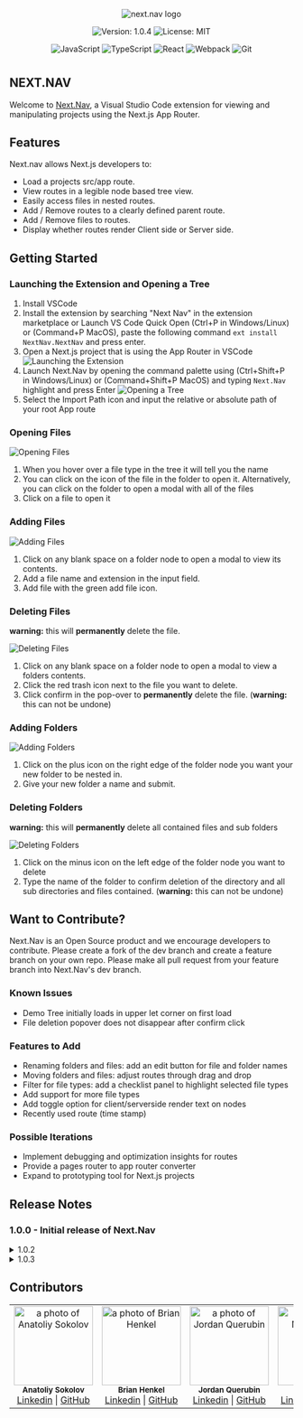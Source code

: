  <p align="center">
  <img src="https://raw.githubusercontent.com/b-henkel/Next-Nav/readme/assets/next_nav_logo.png" alt="next.nav logo" />
  </p>

<div align="center">

![Version: 1.0.4](https://img.shields.io/badge/version-1.0.4-black)
![License: MIT](https://img.shields.io/badge/License-MIT-blue.svg)

</div>

<div align="center">

![JavaScript](https://img.shields.io/badge/javascript-%23323330.svg?style=for-the-badge&logo=javascript&logoColor=%23F7DF1E)
![TypeScript](https://img.shields.io/badge/typescript-%23007ACC.svg?style=for-the-badge&logo=typescript&logoColor=white)
![React](https://img.shields.io/badge/react-%2320232a.svg?style=for-the-badge&logo=react&logoColor=%2361DAFB)
![Webpack](https://img.shields.io/badge/webpack-%238DD6F9.svg?style=for-the-badge&logo=webpack&logoColor=black)
![Git](https://img.shields.io/badge/git-%23F05033.svg?style=for-the-badge&logo=git&logoColor=white)


</div>

#

## NEXT.NAV

Welcome to <a href="https://www.next-nav.com" >Next.Nav</a>, a Visual Studio Code extension for viewing and manipulating projects using the Next.js App Router.

## Features

Next.nav allows Next.js developers to:

- Load a projects src/app route.
- View routes in a legible node based tree view.
- Easily access files in nested routes.
- Add / Remove routes to a clearly defined parent route.
- Add / Remove files to routes.
- Display whether routes render Client side or Server side.

## Getting Started

### Launching the Extension and Opening a Tree

1. Install VSCode
2. Install the extension by searching "Next Nav" in the extension marketplace or Launch VS Code Quick Open (Ctrl+P in Windows/Linux) or (Command+P MacOS), paste the following command `ext install NextNav.NextNav` and press enter.
3. Open a Next.js project that is using the App Router in VSCode
   ![Launching the Extension](https://i.imgur.com/10qMgfY.gif 'Launching the Extension')
4. Launch Next.Nav by opening the command palette using (Ctrl+Shift+P in Windows/Linux) or (Command+Shift+P MacOS) and typing `Next.Nav` highlight and press Enter
   ![Opening a Tree](https://i.imgur.com/sVYwqVu.gif 'Opening a Tree')
5. Select the Import Path icon and input the relative or absolute path of your root App route

### Opening Files

![Opening Files](https://i.imgur.com/zDKCPjo.gif 'Opening Files')

1. When you hover over a file type in the tree it will tell you the name
2. You can click on the icon of the file in the folder to open it.
   Alternatively, you can click on the folder to open a modal with all of the files
3. Click on a file to open it

### Adding Files

![Adding Files](https://i.imgur.com/xdraVMG.gif 'Adding Files')

1. Click on any blank space on a folder node to open a modal to view its contents.
2. Add a file name and extension in the input field.
3. Add file with the green add file icon.

### Deleting Files

**warning:** this will **permanently** delete the file.

![Deleting Files](https://i.imgur.com/U4KE5DN.gif 'Deleting Files')

1. Click on any blank space on a folder node to open a modal to view a folders contents.
2. Click the red trash icon next to the file you want to delete.
3. Click confirm in the pop-over to **permanently** delete the file. (**warning:** this can not be undone)

### Adding Folders

![Adding Folders](https://i.imgur.com/2b3FngG.gif 'Adding Folders')

1. Click on the plus icon on the right edge of the folder node you want your new folder to be nested in.
2. Give your new folder a name and submit.

### Deleting Folders

**warning:** this will **permanently** delete all contained files and sub folders

![Deleting Folders](https://i.imgur.com/qXMlm0Y.gif 'Deleting Folders')

1. Click on the minus icon on the left edge of the folder node you want to delete
2. Type the name of the folder to confirm deletion of the directory and all sub directories and files contained. (**warning:** this can not be undone)

## Want to Contribute?

Next.Nav is an Open Source product and we encourage developers to contribute. Please create a fork of the dev branch and create a feature branch on your own repo. Please make all pull request from your feature branch into Next.Nav's dev branch.

### Known Issues

- Demo Tree initially loads in upper let corner on first load
- File deletion popover does not disappear after confirm click

### Features to Add

- Renaming folders and files: add an edit button for file and folder names
- Moving folders and files: adjust routes through drag and drop
- Filter for file types: add a checklist panel to highlight selected file types
- Add support for more file types
- Add toggle option for client/serverside render text on nodes
- Recently used route (time stamp)

### Possible Iterations

- Implement debugging and optimization insights for routes
- Provide a pages router to app router converter
- Expand to prototyping tool for Next.js projects

## Release Notes

### 1.0.0 - Initial release of Next.Nav

<details><summary>1.0.2</summary>
  <ul>
    <li>Fix to disallow submit on enter keypress for an empty input field within import popover</li>
    <li>Fix to remove string after new file creation</li>
    <li>Improve various UI elements</li>
    <li>Update README.md to reflect new known issues</li>
  </ul>
</details>

<details><summary>1.0.3</summary>
  <ul>
    <li>Fix to stop long folder names from clipping node edge (c/o <a href="https://github.com/miso-devel" >miso-devel</a>!)</li>
    <li>Update to show import popover on load</li>
  </ul>
</details>

## Contributors

<table>
  <tr>
    <td align="center">
      <img src="https://avatars.githubusercontent.com/u/137316253?v=4" width="140px;" alt="a photo of Anatoliy Sokolov"/>
      <br />
      <sub><b>Anatoliy Sokolov</b></sub>
      <br />
      <a href="https://www.linkedin.com/in/anatoliy-sokolov/">Linkedin</a> |
      <a href="https://github.com/AnatoliySokolov98">GitHub</a>
    </td>
     <td align="center">
      <img src="https://avatars.githubusercontent.com/u/18522517?v=4" width="140px;" alt="a photo of Brian Henkel"/>
      <br />
      <sub><b>Brian Henkel</b></sub>
      <br />
      <a href="https://www.linkedin.com/in/b-henkel/">Linkedin</a> |
      <a href="https://github.com/b-henkel">GitHub</a>
    </td> <td align="center">
      <img src="https://avatars.githubusercontent.com/u/106214861?v=4" width="140px;" alt="a photo of Jordan Querubin"/>
      <br />
      <sub><b>Jordan Querubin</b></sub>
      <br />
      <a href="https://www.linkedin.com/in/jordanquerubin/">Linkedin</a> |
      <a href="https://github.com/jequerubin">GitHub</a>
    </td> <td align="center">
      <img src="https://avatars.githubusercontent.com/u/122189452?v=4" width="140px;" alt="a photo of Nathan Peel"/>
      <br />
      <sub><b>Nathan Peel</b></sub>
      <br />
      <a href="https://www.linkedin.com/in/nathaniel-peel/">Linkedin</a> |
      <a href="https://github.com/nathanpeel">GitHub</a>
    </td>     
  </tr>
</table>
